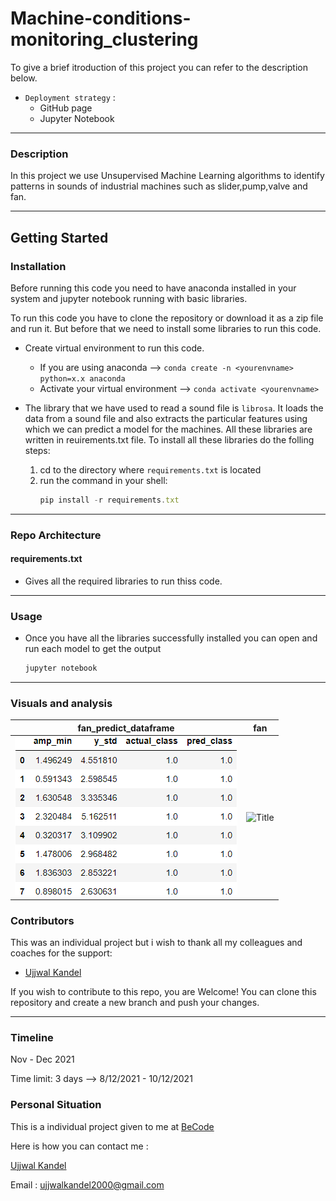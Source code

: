# Machine-conditions-monitoring_clustering

To give a brief itroduction of this project you can refer to the description below.
- `Deployment strategy` :
  - GitHub page
  - Jupyter Notebook

***

### Description
In this project we use Unsupervised Machine Learning algorithms to identify patterns in sounds of industrial machines such as slider,pump,valve and fan.

***
## Getting Started

### Installation
Before running this code you need to have anaconda installed in your system and jupyter notebook running with basic libraries.

To run this code you have to clone the repository or download it as a zip file and run it. But before that we need to install some libraries to run this code.

- Create virtual environment to run this code. 
    - If you are using anaconda --> `conda create -n <yourenvname> python=x.x anaconda`
    - Activate your virtual environment -->
    `conda activate <yourenvname>`

- The library that we have used to read a sound file is `librosa`. It loads the data from a sound file and also extracts the particular features using which we can predict a model for the machines. All these libraries are written in reuirements.txt file.
To install all these libraries do the folling steps:

    1. cd to the directory where `requirements.txt` is located
    2. run the command in your shell: 
        ```javascript
        pip install -r requirements.txt
        ``` 
***
### Repo Architecture


#### requirements.txt 

- Gives all the required libraries to run thiss code.

***

### Usage
- Once you have all the libraries successfully installed you can open and run each model to get the output
    ```javascript
    jupyter notebook
    ```

***
### Visuals and analysis
fan_predict_dataframe             |  fan
:-------------------------:|:-------------------------:
![](img/fan_cluster_abnormal_df.png?raw=true  "Title")  |  ![](img/fan_normal_abnormal_clusters_2D.png?raw=true  "Title") 

### Contributors
This was an individual project but i wish to thank all my colleagues and coaches for the support:
                                                                                   
- [Ujjwal Kandel](https://github.com/UjjwalKandel2000) 

If you wish to contribute to this repo, you are Welcome!
You can clone this repository and create a new branch and push your changes.

***
### Timeline
Nov - Dec 2021

Time limit: 3 days --> 8/12/2021 - 10/12/2021 


### Personal Situation
This is a individual project given to me at [BeCode](https://becode.org/)

Here is how you can contact me :

[Ujjwal Kandel](https://www.linkedin.com/in/ujjwal-kandel-10743a1bb/)

Email : ujjwalkandel2000@gmail.com

